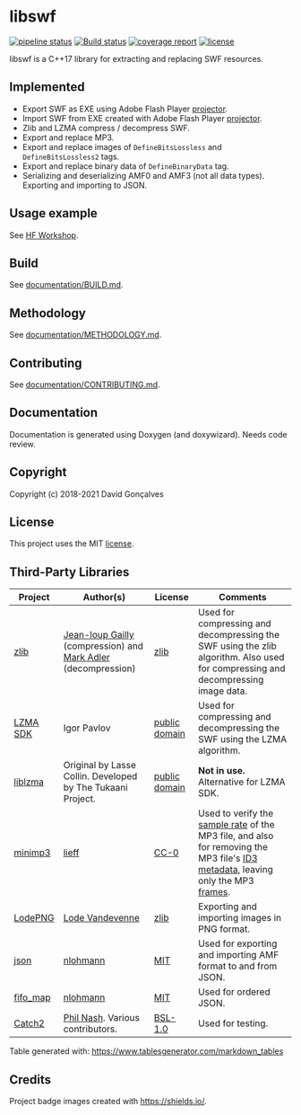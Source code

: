 # libswf

[![pipeline status](https://gitlab.com/MangaD/libswf/badges/master/pipeline.svg?style=flat-square)](https://gitlab.com/MangaD/libswf/commits/master) [![Build status](https://ci.appveyor.com/api/projects/status/ikfm27u4h9i9gx61?svg=true)](https://ci.appveyor.com/project/MangaD/libswf) [![coverage report](https://gitlab.com/MangaD/libswf/badges/master/coverage.svg?style=flat-square)](https://gitlab.com/MangaD/libswf/commits/master) [![license](https://img.shields.io/badge/license-MIT-red?style=flat-square)](LICENSE)

libswf is a C++17 library for extracting and replacing SWF resources.

## Implemented

- Export SWF as EXE using Adobe Flash Player [projector](https://www.adobe.com/support/flashplayer/debug_downloads.html).
- Import SWF from EXE created with Adobe Flash Player [projector](https://www.adobe.com/support/flashplayer/debug_downloads.html).
- Zlib and LZMA compress / decompress SWF.
- Export and replace MP3.
- Export and replace images of `DefineBitsLossless` and `DefineBitsLossless2` tags.
- Export and replace binary data of `DefineBinaryData` tag.
- Serializing and deserializing AMF0 and AMF3 (not all data types). Exporting and importing to JSON.

## Usage example

See [HF Workshop](https://gitlab.com/MangaD/hf-workshop).

## Build

See [documentation/BUILD.md](documentation/BUILD.md).

## Methodology

See [documentation/METHODOLOGY.md](documentation/METHODOLOGY.md).

## Contributing

See [documentation/CONTRIBUTING.md](documentation/CONTRIBUTING.md).

## Documentation

Documentation is generated using Doxygen (and doxywizard). Needs code review.

## Copyright

Copyright (c) 2018-2021 David Gonçalves

## License

This project uses the MIT [license](LICENSE).

## Third-Party Libraries

| **Project**                                      | **Author(s)**                                                | **License**                                                  | **Comments**                                                 |
| ------------------------------------------------ | ------------------------------------------------------------ | ------------------------------------------------------------ | ------------------------------------------------------------ |
| [zlib](https://www.zlib.net/)                    | [Jean-loup Gailly](http://gailly.net/) (compression) and [Mark Adler](http://en.wikipedia.org/wiki/Mark_Adler) (decompression) | [zlib](https://zlib.net/zlib_license.html)                   | Used for compressing and decompressing the SWF using the zlib algorithm. Also used for compressing and decompressing image data. |
| [LZMA SDK](https://www.7-zip.org/sdk.html)       | Igor Pavlov                                                  | [public domain](https://www.7-zip.org/sdk.html)              | Used for compressing and decompressing the SWF using the LZMA algorithm. |
| [liblzma](https://tukaani.org/xz/)               | Original by Lasse Collin. Developed by The Tukaani Project.  | [public domain](https://tukaani.org/xz)                      | **Not in use.** Alternative for LZMA SDK.                    |
| [minimp3](https://github.com/lieff/minimp3)      | [lieff](https://github.com/lieff)                            | [CC-0](https://github.com/lieff/minimp3/blob/master/LICENSE) | Used to verify the [sample rate](https://sound.stackexchange.com/questions/31782/why-do-mp3-have-sample-rate) of the MP3 file, and also for removing the MP3 file's [ID3 metadata](https://en.wikipedia.org/wiki/ID3), leaving only the MP3 [frames](https://en.wikipedia.org/wiki/MP3#File_structure). |
| [LodePNG](https://lodev.org/lodepng/)            | [Lode Vandevenne](https://lodev.org/)                        | [zlib](https://github.com/lvandeve/lodepng/blob/master/LICENSE) | Exporting and importing images in PNG format.                |
| [json](https://github.com/nlohmann/json)         | [nlohmann](https://github.com/nlohmann)                      | [MIT](https://github.com/nlohmann/json/blob/develop/LICENSE.MIT) | Used for exporting and importing AMF format to and from JSON. |
| [fifo_map](https://github.com/nlohmann/fifo_map) | [nlohmann](https://github.com/nlohmann)                      | [MIT](https://github.com/nlohmann/fifo_map/blob/master/LICENSE.MIT) | Used for ordered JSON.                                       |
| [Catch2](https://github.com/catchorg/Catch2)     | [Phil Nash](https://ndctechtown.com/speaker/phil-nash). Various contributors. | [BSL-1.0](https://github.com/catchorg/Catch2/blob/master/LICENSE.txt) | Used for testing.                                            |


Table generated with: https://www.tablesgenerator.com/markdown_tables

## Credits

Project badge images created with https://shields.io/.

